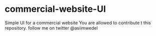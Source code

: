 # commercial-website-UI
Simple UI for a commercial website
You are allowed to contribute t this repository.
follow me on twitter @asiimwedel
